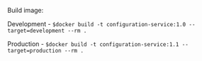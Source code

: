 Build image:

Development - `$docker build -t configuration-service:1.0 --target=development --rm .`

Production - `$docker build -t configuration-service:1.1 --target=production --rm .`
